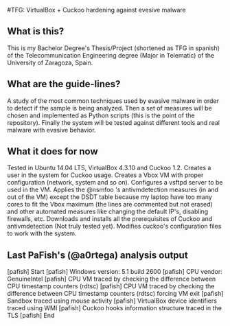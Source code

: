 #TFG: VirtualBox + Cuckoo hardening against evesive malware
## What is this?
This is my Bachelor Degree's Thesis/Project (shortened as TFG in spanish) of the Telecommunication Engineering degree (Major in Telematic) of the University of Zaragoza, Spain.

## What are the guide-lines?
A study of the most common techniques used by evasive malware in order to detect if the sample is being analyzed. Then a set of measures will be chosen and implemented as Python scripts (this is the point of the repository). Finally the system will be tested against different tools and real malware with evasive behavior.

## What it does for now
Tested in Ubuntu 14.04 LTS, VirtualBox 4.3.10 and Cuckoo 1.2.
Creates a user in the system for Cuckoo usage.
Creates a Vbox VM with proper configuration (network, system and so on).
Configures a vsftpd server to be used in the VM.
Applies the @nsmfoo 's antivmdetection measures (in and out of the VM) except the DSDT table because my laptop have too many cores to fit the Vbox maximum (the lines are commented but not erased) and other automated measures like changing the default IP's, disabling firewalls, etc.
Downloads and installs all the prerequisites of Cuckoo and antivmdetection (Not truly tested yet).
Modifies cuckoo's configuration files to work with the system.

## Last PaFish's (@a0rtega) analysis output
[pafish] Start
[pafish] Windows version: 5.1 build 2600
[pafish] CPU vendor: GenuineIntel
[pafish] CPU VM traced by checking the difference between CPU timestamp counters (rdtsc)
[pafish] CPU VM traced by checking the difference between CPU timestamp counters (rdtsc) forcing VM exit
[pafish] Sandbox traced using mouse activity
[pafish] VirtualBox device identifiers traced using WMI
[pafish] Cuckoo hooks information structure traced in the TLS
[pafish] End
